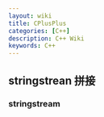 ```yaml
---
layout: wiki
title: CPlusPlus
categories: [C++]
description: C++ Wiki
keywords: C++
---
```


## stringstrean 拼接

### stringstream

